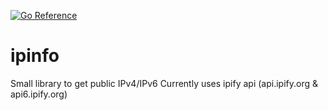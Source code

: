 [![Go Reference](https://pkg.go.dev/badge/github.com/awryme/ipinfo.svg)](https://pkg.go.dev/github.com/awryme/ipinfo)

# ipinfo
Small library to get public IPv4/IPv6
Currently uses ipify api (api.ipify.org & api6.ipify.org)
